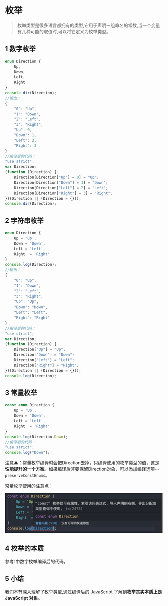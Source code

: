 # 枚举

> 枚举类型是很多语言都拥有的类型,它用于声明一组命名的常数,当一个变量有几种可能的取值时,可以将它定义为枚举类型。

## 1 数字枚举

```typescript
enum Direction {
    Up,
    Down,
    Left,
    Right
}
console.dir(Direction);
//输出：
{
    "0": "Up",
    "1": "Down",
    "2": "Left",
    "3": "Right",
    "Up": 0,
    "Down": 1,
    "Left": 2,
    "Right": 3
}
//编译后的代码：
"use strict";
var Direction;
(function (Direction) {
    Direction[Direction["Up"] = 0] = "Up";
    Direction[Direction["Down"] = 1] = "Down";
    Direction[Direction["Left"] = 2] = "Left";
    Direction[Direction["Right"] = 3] = "Right";
})(Direction || (Direction = {}));
console.dir(Direction);
```



## 2 字符串枚举

```typescript
enum Direction {
    Up = 'Up',
    Down = 'Down',
    Left = 'Left',
    Right  = 'Right'
}
console.log(Direction);
//输出：
{
    "0": "Up",
    "1": "Down",
    "2": "Left",
    "3": "Right",
    "Up": "Up",
    "Down": "Down",
    "Left": "Left",
    "Right": "Right"
}
//编译后的代码：
"use strict";
var Direction;
(function (Direction) {
    Direction["Up"] = "Up";
    Direction["Down"] = "Down";
    Direction["Left"] = "Left";
    Direction["Right"] = "Right";
})(Direction || (Direction = {}));
console.log(Direction);
```



## 3 常量枚举

```typescript
const enum Direction {
    Up = 'Up',
    Down = 'Down',
    Left = 'Left',
    Right  = 'Right'
}
console.log(Direction.Down);
//编译后的代码：
"use strict";
console.log("Down");
```

注意⚠️：常量枚举编译时会把Direction去掉，只编译使用的枚举类型的值，这是**性能提升的一个方案**。如果编译后非要保留Direction对象，可以添加编译选项`--preserveConstEnums`。

常量枚举使用的注意点：

![image](./images/image.png)

## 4 枚举的本质

参考1中数字枚举编译后的代码。

## 5 小结

我们本节深入理解了枚举类型,通过编译后的 JavaScript 了解到**枚举其实本质上是 JavaScript 对象。**

